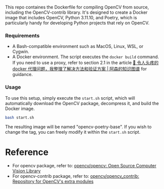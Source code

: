 This repo containes the Dockerfile for compiling OpenCV from source, including the OpenCV-contrib library. It's designed to create a Docker image that includes OpenCV, Python 3.11.10, and Poetry, which is particularly handy for developing Python projects that rely on OpenCV.

### Requirements

- A Bash-compatible environment such as MacOS, Linux, WSL, or Cygwin.
- A Docker environment. The script executes the `docker build` command. If you need to use a proxy, refer to section 2.1 in the article [🐳 令人头疼的 docker 代理问题，我整理了解决方法和验证方案 | 阿森的知识图谱](https://www.assen.top/blog/2024-10-12-docker-proxy) for guidance.

### Usage

To use this setup, simply execute the `start.sh` script, which will automatically download the OpenCV package, decompress it, and build the Docker image.

```bash
bash start.sh
```

The resulting image will be named "opencv-poetry-base". If you wish to change the tag, you can freely modify it within the `start.sh` script.

# Reference

- For opencv package, refer to: [opencv/opencv: Open Source Computer Vision Library](https://github.com/opencv/opencv/)
- For opencv-contrib package, refer to: [opencv/opencv_contrib: Repository for OpenCV's extra modules](https://github.com/opencv/opencv_contrib)
